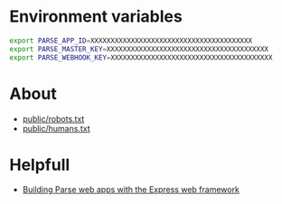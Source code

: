 # Environment variables

```bash
export PARSE_APP_ID=XXXXXXXXXXXXXXXXXXXXXXXXXXXXXXXXXXXXXXXX
export PARSE_MASTER_KEY=XXXXXXXXXXXXXXXXXXXXXXXXXXXXXXXXXXXXXXXX
export PARSE_WEBHOOK_KEY=XXXXXXXXXXXXXXXXXXXXXXXXXXXXXXXXXXXXXXXX
```


# About
- [public/robots.txt][about/public/robots.txt]
- [public/humans.txt][about/public/humans.txt]

# Helpfull
- [Building Parse web apps with the Express web framework][helpfull/building-parse-web-apps-with-the-express-web-framework]

<!-- links -->
[about/public/robots.txt]: http://www.robotstxt.org/robotstxt.html
[about/public/humans.txt]: http://humanstxt.org/
[helpfull/building-parse-web-apps-with-the-express-web-framework]: http://blog.parse.com/announcements/building-parse-web-apps-with-the-express-web-framework/
